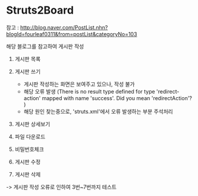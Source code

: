 # Struts2Board
참고 : http://blog.naver.com/PostList.nhn?blogId=fourleaf0311&from=postList&categoryNo=103

해당 블로그를 참고하여 게시판 작성
1. 게시판 목록 
2. 게시판 쓰기
   - 게시판 작성하는 화면은 보여주고 있으나, 작성 불가
   - 해당 오류 발생
     (There is no result type defined for type 'redirect-action' mapped with name 'success'.  Did you mean 'redirectAction'? )
   - 해당 원인 찾는중으로, 'struts.xml'에서 오류 발생하는 부분 주석처리 

3. 게시판 상세보기
4. 파일 다운로드
5. 비밀번호체크
6. 게시판 수정
7. 게시판 삭제

-> 게시판 작성 오류로 인하여 3번~7번까지 테스트 
